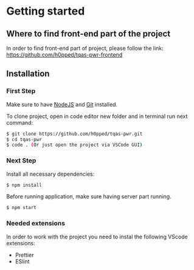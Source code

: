 # Getting started

## Where to find front-end part of the project 

In order to find front-end part of project, please follow the link: https://github.com/h0pped/tqas-pwr-frontend

## Installation

### First Step

Make sure to have [NodeJS](https://nodejs.org/uk/) and [Git](https://git-scm.com/downloads) installed. 

To clone project, open in code editor new folder and in terminal run next command:


```bash
$ git clone https://github.com/h0pped/tqas-pwr.git
$ cd tqas-pwr
$ code . (Or just open the project via VSCode GUI)
```

### Next Step

Install all necessary dependencies:

```bash
$ npm install
```

Before running application, make sure having server part running.

```bash
$ npm start
```

### Needed extensions

In order to work with the project you need to instal the following VScode extensions:

- Prettier
- ESlint
